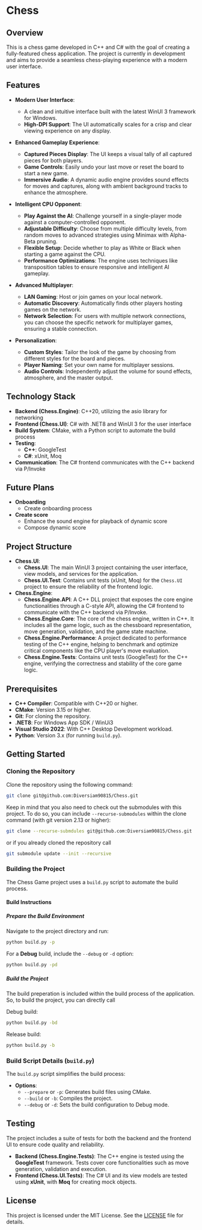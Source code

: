 # Chess

## Overview

This is a chess game developed in C++ and C# with the goal of creating a fully-featured chess application. The project is currently in development and aims to provide a seamless chess-playing experience with a modern user interface.


## Features

-   **Modern User Interface**:
    -   A clean and intuitive interface built with the latest WinUI 3 framework for Windows.
    -   **High-DPI Support**: The UI automatically scales for a crisp and clear viewing experience on any display.

-   **Enhanced Gameplay Experience**:
    -   **Captured Pieces Display**: The UI keeps a visual tally of all captured pieces for both players.
    -   **Game Controls**: Easily undo your last move or reset the board to start a new game.
    -   **Immersive Audio**: A dynamic audio engine provides sound effects for moves and captures, along with ambient background tracks to enhance the atmosphere.

-   **Intelligent CPU Opponent**:
    -   **Play Against the AI**: Challenge yourself in a single-player mode against a computer-controlled opponent.
    -   **Adjustable Difficulty**: Choose from multiple difficulty levels, from random moves to advanced strategies using Minimax with Alpha-Beta pruning.
    -   **Flexible Setup**: Decide whether to play as White or Black when starting a game against the CPU.
    -   **Performance Optimizations**: The engine uses techniques like transposition tables to ensure responsive and intelligent AI gameplay.

-   **Advanced Multiplayer**:
    -   **LAN Gaming**: Host or join games on your local network.
    -   **Automatic Discovery**: Automatically finds other players hosting games on the network.
    -   **Network Selection**: For users with multiple network connections, you can choose the specific network for multiplayer games, ensuring a stable connection.

-   **Personalization**:
    -   **Custom Styles**: Tailor the look of the game by choosing from different styles for the board and pieces.
    -   **Player Naming**: Set your own name for multiplayer sessions.
    -   **Audio Controls**: Independently adjust the volume for sound effects, atmosphere, and the master output.


## Technology Stack

- **Backend (Chess.Engine)**: C++20, utilizing the asio library for networking
- **Frontend (Chess.UI)**: C# with .NET8 and WinUI 3 for the user interface
- **Build System**: CMake, with a Python script to automate the build process
- **Testing**:
   - **C++**: GoogleTest
   - **C#**: xUnit, Moq
- **Communication**: The C# frontend communicates with the C++ backend via P/Invoke


## Future Plans

- **Onboarding** 
   - Create onboarding process
- **Create score**
   - Enhance the sound engine for playback of dynamic score
   - Compose dynamic score


## Project Structure

- **Chess.UI**:
    - **Chess.UI**: The main WinUI 3 project containing the user interface, view models, and services for the application.
    - **Chess.UI.Test**: Contains unit tests (xUnit, Moq) for the `Chess.UI` project to ensure the reliability of the frontend logic.
- **Chess.Engine**:
    - **Chess.Engine.API**: A C++ DLL project that exposes the core engine functionalities through a C-style API, allowing the C# frontend to communicate with the C++ backend via P/Invoke.
    - **Chess.Engine.Core**: The core of the chess engine, written in C++. It includes all the game logic, such as the chessboard representation, move generation, validation, and the game state machine.
    - **Chess.Engine.Performance**: A project dedicated to performance testing of the C++ engine, helping to benchmark and optimize critical components like the CPU player's move evaluation.
    - **Chess.Engine.Tests**: Contains unit tests (GoogleTest) for the C++ engine, verifying the correctness and stability of the core game logic.


## Prerequisites

- **C++ Compiler**: Compatible with C++20 or higher.
- **CMake**: Version 3.15 or higher.
- **Git**: For cloning the repository.
- **.NET8**: For Windows App SDK / WinUi3
- **Visual Studio 2022**: With C++ Desktop Development workload.
- **Python**: Version 3.x (for running `build.py`).


## Getting Started

### Cloning the Repository

Clone the repository using the following command:

```bash
git clone git@github.com:Diversiam90815/Chess.git
```

Keep in mind that you also need to check out the submodules with this project. To do so, you can include `--recurse-submodules` within the clone command (with git version 2.13 or higher):

```bash
git clone --recurse-submdules git@github.com:Diversiam90815/Chess.git
```

or if you already cloned the repository call

```bash
git submodule update --init --recursive
```


### Building the Project

The Chess Game project uses a `build.py` script to automate the build process.

#### Build Instructions

##### Prepare the Build Environment

Navigate to the project directory and run:

```bash
python build.py -p
```

For a **Debug** build, include the `--debug` or `-d` option:

```bash
python build.py -pd
```

##### Build the Project

The build preperation is included within the build process of the application. So, to build the project, you can directly call

Debug build:

```bash
python build.py -bd
```

Release build:

```bash
python build.py -b
```


### Build Script Details (`build.py`)

The `build.py` script simplifies the build process:

- **Options**:
  - `--prepare` or `-p`: Generates build files using CMake.
  - `--build` or `-b`: Compiles the project.
  - `--debug` or `-d`: Sets the build configuration to Debug mode.


## Testing

The project includes a suite of tests for both the backend and the frontend UI to ensure code quality and reliability.

- **Backend (Chess.Engine.Tests)**: The C++ engine is tested using the **GoogleTest** framework. Tests cover core functionalities such as move generation, validation and execution.
- **Frontend (Chess.UI.Tests)**: The C# UI and its view models are tested using **xUnit**, with **Moq** for creating mock objects.



## License

This project is licensed under the MIT License. See the [LICENSE](LICENSE) file for details.